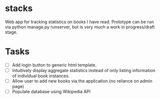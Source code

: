# stacks

Web app for tracking statistics on books I have read.
Prototype can be run via python manage.py runserver, but is very much a work in progress/draft stage. 

# Tasks
- [ ] Add login button to generic html template.
- [ ] Intuitively display aggregate statistics instead of only listing information of individual book instances.
- [ ] Allow user to add new books via the application (no reliance on admin page)
- [ ] Populate database using Wikipedia API
